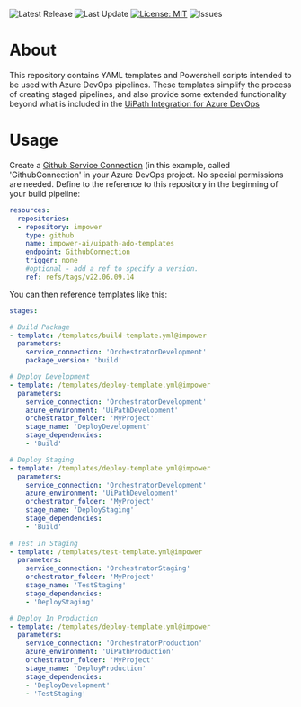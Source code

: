 ![Latest Release](https://img.shields.io/github/v/tag/impower-ai/uipath-ado-templates?style=flat-square)
![Last Update](https://img.shields.io/github/last-commit/impower-ai/uipath-ado-templates?style=flat-square)
[![License: MIT](https://img.shields.io/badge/License-MIT-yellow.svg?style=flat-square)](https://opensource.org/licenses/MIT)
![Issues](https://img.shields.io/github/issues/impower-ai/uipath-ado-templates?style=flat-square)

# About
This repository contains YAML templates and Powershell scripts intended to be used with Azure DevOps pipelines. These templates simplify the process of creating staged pipelines, and also provide some extended functionality beyond what is included in the [UiPath Integration for Azure DevOps](https://marketplace.visualstudio.com/items?itemName=uipath.vsts-uipath-package)

# Usage
Create a [Github Service Connection](https://docs.microsoft.com/en-us/azure/devops/pipelines/library/service-endpoints?view=azure-devops&tabs=yaml#github-service-connection) (in this example, called 'GithubConnection' in your Azure DevOps project. No special permissions are needed. Define to the reference to this repository in the beginning of your build pipeline:
```yaml
resources:
  repositories:
  - repository: impower
    type: github
    name: impower-ai/uipath-ado-templates
    endpoint: GithubConnection
    trigger: none
    #optional - add a ref to specify a version.
    ref: refs/tags/v22.06.09.14
```

You can then reference templates like this:

```yaml
stages:

# Build Package
- template: /templates/build-template.yml@impower
  parameters:
    service_connection: 'OrchestratorDevelopment'
    package_version: 'build'

# Deploy Development
- template: /templates/deploy-template.yml@impower
  parameters:
    service_connection: 'OrchestratorDevelopment'
    azure_environment: 'UiPathDevelopment'
    orchestrator_folder: 'MyProject'
    stage_name: 'DeployDevelopment'
    stage_dependencies:
    - 'Build'

# Deploy Staging
- template: /templates/deploy-template.yml@impower
  parameters:
    service_connection: 'OrchestratorDevelopment'
    azure_environment: 'UiPathDevelopment'
    orchestrator_folder: 'MyProject'
    stage_name: 'DeployStaging'
    stage_dependencies:
    - 'Build'
    
# Test In Staging
- template: /templates/test-template.yml@impower
  parameters:
    service_connection: 'OrchestratorStaging'
    orchestrator_folder: 'MyProject'
    stage_name: 'TestStaging'
    stage_dependencies:
    - 'DeployStaging'

# Deploy In Production
- template: /templates/deploy-template.yml@impower
  parameters:
    service_connection: 'OrchestratorProduction'
    azure_environment: 'UiPathProduction'
    orchestrator_folder: 'MyProject'
    stage_name: 'DeployProduction'
    stage_dependencies:
    - 'DeployDevelopment'
    - 'TestStaging'
```